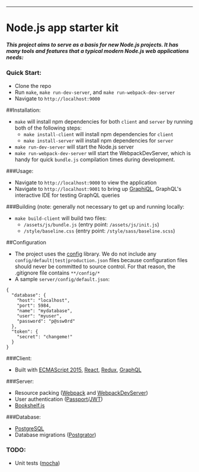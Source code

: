 ----
# Node.js app starter kit

##### This project aims to serve as a basis for new Node.js projects.  It has many tools and features that a typical modern Node.js web applications needs:

### Quick Start:
- Clone the repo
- Run `make`, `make run-dev-server`, and `make run-webpack-dev-server`
- Navigate to `http://localhost:9000`

##Installation:
- `make` will install npm dependencies for both `client` and `server` by running both of the following steps:
  - `make install-client` will install npm dependencies for `client`
  - `make install-server` will install npm dependencies for `server`
- `make run-dev-server` will start the Node.js server
- `make run-webpack-dev-server` will start the WebpackDevServer, which is handy for quick `bundle.js` compilation times during development.

###Usage:
- Navigate to `http://localhost:9000` to view the application
- Navigate to `http://localhost:9001` to bring up [GraphiQL](https://github.com/graphql/graphiql), GraphQL's interactive IDE for testing GraphQL queries

###Building (note: generally not necessary to get up and running locally:
- `make build-client` will build two files:
  - `/assets/js/bundle.js` (entry point: `/assets/js/init.js`)
  - `/style/baseline.css` (entry point: `/style/sass/baseline.scss`)


##Configuration
- The project uses the [config](https://www.npmjs.com/package/config) library.  We do not include any `config/default|test|production.json` files because configuration files should never be committed to source control.  For that reason, the .gitignore file contains `**/config/*`
- A sample `server/config/default.json`:

>
    {
      "database": {
        "host": "localhost",
        "port": 5984,
        "name": "mydatabase",
        "user": "myuser",
        "password": "p@ssw0rd"
      },
      "token": {
        "secret": "changeme!"
      }
    }

###Client:
- Built with [ECMAScript 2015](http://es6-features.org/), [React](https://facebook.github.io/react/), [Redux](https://github.com/reactjs/redux), [GraphQL](http://graphql.org/docs/getting-started/)


###Server:
- Resource packing ([Webpack](https://webpack.github.io/) and [WebpackDevServer](https://webpack.github.io/docs/webpack-dev-server.html))
- User authentication ([Passport](http://passportjs.org/)/[JWT](https://jwt.io/))
- [Bookshelf.js](http://bookshelfjs.org/)


###Database:
- [PostgreSQL](https://www.postgresql.org/)
- Database migrations ([Postgrator](https://github.com/rickbergfalk/postgrator))


### TODO:
- Unit tests ([mocha](https://mochajs.org/))
